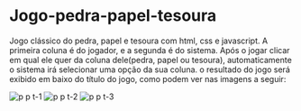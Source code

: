 # Jogo-pedra-papel-tesoura
Jogo clássico do pedra, papel e tesoura com html, css e javascript.
A primeira coluna é do jogador, e a segunda é do sistema. Após o jogar clicar em qual ele quer da coluna dele(pedra, papel ou tesoura),
automaticamente o sistema irá selecionar uma opção da sua coluna. o resultado do jogo será exibido em baixo do título do jogo, como podem ver nas imagens a seguir:

![p p t-1](https://user-images.githubusercontent.com/93428392/227538625-80a4bf2a-fdac-4186-bc07-7b25008adac1.png)
![p p t-2](https://user-images.githubusercontent.com/93428392/227538665-9804c50f-c0ff-415f-bf48-3a0f476566f2.png)
![p p t-3](https://user-images.githubusercontent.com/93428392/227538693-b889b40e-a27e-4f8e-8df7-1056e6d016a0.png)
